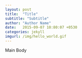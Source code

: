 ```yaml
---
layout: post
title:  "Title"
subtitle: "Subtitle"
author: "Author Name"
date:   2015-09-07 10:80:07 +0530
categories: jekyll
imgurl: /img/hello_world.gif
---
```


Main Body
